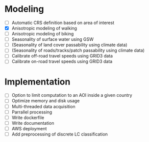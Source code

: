 # Modeling

* [ ] Automatic CRS definition based on area of interest
* [x] Anisotropic modeling of walking
* [ ] Anisotropic modeling of biking
* [ ] Seasonality of surface water using GSW
* [ ] (Seasonality of land cover passability using climate data)
* [ ] (Seasonality of roads/tracks/patch passability using climate data)
* [ ] Calibrate off-road travel speeds using GRID3 data
* [ ] Calibrate on-road travel speeds using GRID3 data

# Implementation

* [ ] Option to limit computation to an AOI inside a given country
* [ ] Optimize memory and disk usage
* [ ] Multi-threaded data acquisition
* [ ] Parrallel processing
* [ ] Write dockerfile
* [ ] Write documentation
* [ ] AWS deployment
* [ ] Add preprocessing of discrete LC classification
